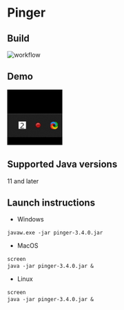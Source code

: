 # Pinger

## Build 

![workflow](https://github.com/usermisterfive/Pinger/actions/workflows/push.yml/badge.svg)

## Demo

![video](./demo.gif)

## Supported Java versions

11 and later

## Launch instructions

- Windows 

```
javaw.exe -jar pinger-3.4.0.jar
```

- MacOS

```
screen
java -jar pinger-3.4.0.jar &
```

- Linux 

```
screen
java -jar pinger-3.4.0.jar &
```
